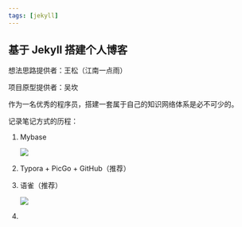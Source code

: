 ```yaml
---
tags: [jekyll]
---
```


## 基于 Jekyll 搭建个人博客

想法思路提供者：王松（江南一点雨）

项目原型提供者：吴坎

作为一名优秀的程序员，搭建一套属于自己的知识网络体系是必不可少的。

记录笔记方式的历程：

1. Mybase

   ![](https://cdn.jsdelivr.net/gh/yueyazhui/yueyazhui.github.io@main/assets/image/screenshot/Jekyll_202303101325804.png)

2. Typora + PicGo + GitHub（推荐）

3. 语雀（推荐）

   ![](https://cdn.jsdelivr.net/gh/yueyazhui/yueyazhui.github.io@main/assets/image/screenshot/Jekyll_202303101327562.png)

4. 
